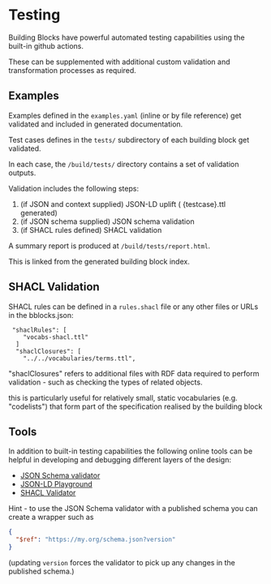 # Testing

Building Blocks have powerful automated testing capabilities using the built-in github actions.

These can be supplemented with additional custom validation and transformation processes as required.


## Examples

Examples defined in the ```examples.yaml``` (inline or by file reference) get validated and included in generated documentation.

Test cases defines in the ```tests/``` subdirectory of each building block get validated.

In each case, the ```/build/tests/``` directory contains a set of validation outputs.

Validation includes the following steps:

1. (if JSON and context supplied) JSON-LD uplift ( {testcase}.ttl generated)
2. (if JSON schema supplied) JSON schema validation
3. (if SHACL rules defined) SHACL validation

A summary report is produced at ```/build/tests/report.html```.

This is linked from the generated building block index.

## SHACL Validation

SHACL rules can be defined in a ```rules.shacl``` file or any other files or URLs in the bblocks.json:

```
 "shaclRules": [
    "vocabs-shacl.ttl"
  ]
  "shaclClosures": [
    "../../vocabularies/terms.ttl",
```

 "shaclClosures" refers to additional files with RDF data required to perform validation - such as checking the types of related objects.

this is particularly useful for relatively small, static vocabularies (e.g. "codelists") that form part of the specification realised by the building block

## Tools

In addition to built-in testing capabilities the following online tools can be helpful in developing and debugging different layers of the design:

* [JSON Schema validator](https://www.jsonschemavalidator.net/)
* [JSON-LD Playground](https://json-ld.org/playground/)
* [SHACL Validator](https://shacl-play.sparna.fr/play/validate)

Hint - to use the JSON Schema validator with a published schema you can create a wrapper such as 

```json
{
  "$ref": "https://my.org/schema.json?version"
}
```

(updating ```version``` forces the validator to pick up any changes in the published schema.)